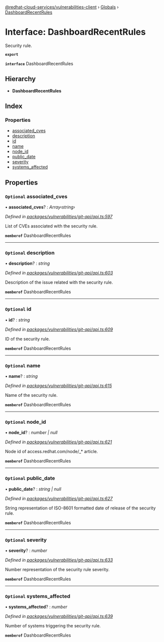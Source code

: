 [@redhat-cloud-services/vulnerabilities-client](../README.md) › [Globals](../globals.md) › [DashboardRecentRules](dashboardrecentrules.md)

# Interface: DashboardRecentRules

Security rule.

**`export`** 

**`interface`** DashboardRecentRules

## Hierarchy

* **DashboardRecentRules**

## Index

### Properties

* [associated_cves](dashboardrecentrules.md#optional-associated_cves)
* [description](dashboardrecentrules.md#optional-description)
* [id](dashboardrecentrules.md#optional-id)
* [name](dashboardrecentrules.md#optional-name)
* [node_id](dashboardrecentrules.md#optional-node_id)
* [public_date](dashboardrecentrules.md#optional-public_date)
* [severity](dashboardrecentrules.md#optional-severity)
* [systems_affected](dashboardrecentrules.md#optional-systems_affected)

## Properties

### `Optional` associated_cves

• **associated_cves**? : *Array‹string›*

*Defined in [packages/vulnerabilities/git-api/api.ts:597](https://github.com/RedHatInsights/javascript-clients/blob/master/packages/vulnerabilities/git-api/api.ts#L597)*

List of CVEs associated with the security rule.

**`memberof`** DashboardRecentRules

___

### `Optional` description

• **description**? : *string*

*Defined in [packages/vulnerabilities/git-api/api.ts:603](https://github.com/RedHatInsights/javascript-clients/blob/master/packages/vulnerabilities/git-api/api.ts#L603)*

Description of the issue related with the security rule.

**`memberof`** DashboardRecentRules

___

### `Optional` id

• **id**? : *string*

*Defined in [packages/vulnerabilities/git-api/api.ts:609](https://github.com/RedHatInsights/javascript-clients/blob/master/packages/vulnerabilities/git-api/api.ts#L609)*

ID of the security rule.

**`memberof`** DashboardRecentRules

___

### `Optional` name

• **name**? : *string*

*Defined in [packages/vulnerabilities/git-api/api.ts:615](https://github.com/RedHatInsights/javascript-clients/blob/master/packages/vulnerabilities/git-api/api.ts#L615)*

Name of the security rule.

**`memberof`** DashboardRecentRules

___

### `Optional` node_id

• **node_id**? : *number | null*

*Defined in [packages/vulnerabilities/git-api/api.ts:621](https://github.com/RedHatInsights/javascript-clients/blob/master/packages/vulnerabilities/git-api/api.ts#L621)*

Node id of access.redhat.com/node/_* article.

**`memberof`** DashboardRecentRules

___

### `Optional` public_date

• **public_date**? : *string | null*

*Defined in [packages/vulnerabilities/git-api/api.ts:627](https://github.com/RedHatInsights/javascript-clients/blob/master/packages/vulnerabilities/git-api/api.ts#L627)*

String representation of ISO-8601 formatted date of release of the security rule.

**`memberof`** DashboardRecentRules

___

### `Optional` severity

• **severity**? : *number*

*Defined in [packages/vulnerabilities/git-api/api.ts:633](https://github.com/RedHatInsights/javascript-clients/blob/master/packages/vulnerabilities/git-api/api.ts#L633)*

Number representation of the security rule severity.

**`memberof`** DashboardRecentRules

___

### `Optional` systems_affected

• **systems_affected**? : *number*

*Defined in [packages/vulnerabilities/git-api/api.ts:639](https://github.com/RedHatInsights/javascript-clients/blob/master/packages/vulnerabilities/git-api/api.ts#L639)*

Number of systems triggering the security rule.

**`memberof`** DashboardRecentRules
